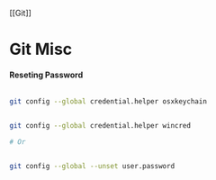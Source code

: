 [[Git]]

# Git Misc

#### Reseting Password
~~~bash

git config --global credential.helper osxkeychain


git config --global credential.helper wincred

# Or


git config --global --unset user.password


